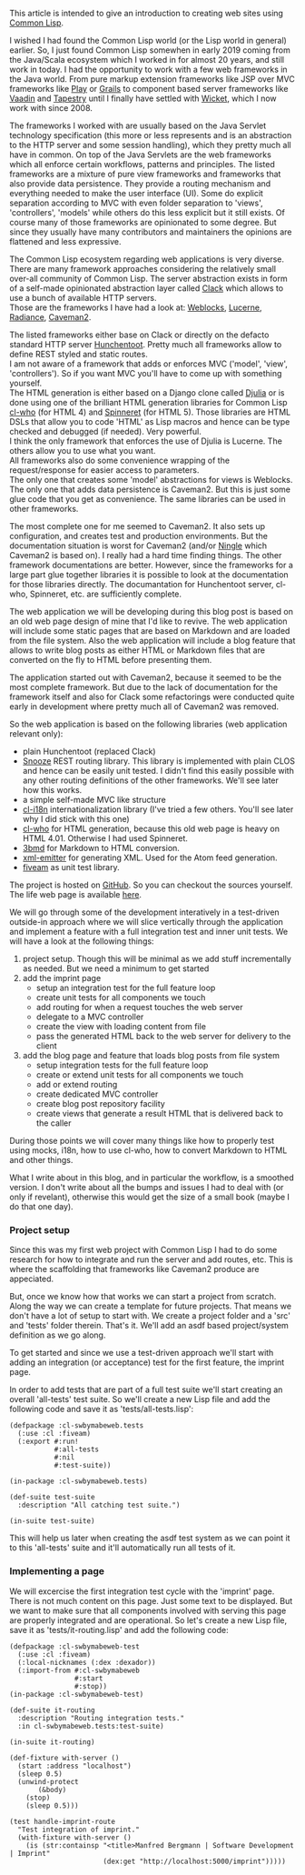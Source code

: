 This article is intended to give an introduction to creating web sites using <a href="https://common-lisp.net/" class="link">Common Lisp</a>.

I wished I had found the Common Lisp world (or the Lisp world in general) earlier. So, I just found Common Lisp somewhen in early 2019 coming from the Java/Scala ecosystem which I worked in for almost 20 years, and still work in today.
I had the opportunity to work with a few web frameworks in the Java world. From pure markup extension frameworks like JSP over MVC frameworks like <a href="https://www.playframework.com/" class="link">Play</a> or <a href="https://grails.org/" class="link">Grails</a> to component based server frameworks like <a href="https://vaadin.com/" class="link">Vaadin</a> and <a href="https://tapestry.apache.org/" class="link">Tapestry</a> until I finally have settled with <a href="https://wicket.apache.org/" class="link">Wicket</a>, which I now work with since 2008.

The frameworks I worked with are usually based on the Java Servlet technology specification (this more or less represents and is an abstraction to the HTTP server and some session handling), which they pretty much all have in common. On top of the Java Servlets are the web frameworks which all enforce certain workflows, patterns and principles. The listed frameworks are a mixture of pure view frameworks and frameworks that also provide data persistence. They provide a routing mechanism and everything needed to make the user interface (UI). Some do explicit separation according to MVC with even folder separation to 'views', 'controllers', 'models' while others do this less explicit but it still exists. Of course many of those frameworks are opinionated to some degree. But since they usually have many contributors and maintainers the opinions are flattened and less expressive.

The Common Lisp ecosystem regarding web applications is very diverse. There are many framework approaches considering the relatively small over-all community of Common Lisp. The server abstraction exists in form of a self-made opinionated abstraction layer called <a href="https://github.com/fukamachi/clack" class="link">Clack</a> which allows to use a bunch of available HTTP servers.  
Those are the frameworks I have had a look at: <a href="http://40ants.com/weblocks/" class="link">Weblocks</a>, <a href="http://borretti.me/lucerne/" class="link">Lucerne</a>, <a href="https://shirakumo.github.io/radiance/" class="link">Radiance</a>, <a href="http://8arrow.org/caveman/" class="link">Caveman2</a>.

The listed frameworks either base on Clack or directly on the defacto standard HTTP server <a href="https://edicl.github.io/hunchentoot/" class="link">Hunchentoot</a>. Pretty much all frameworks allow to define REST styled and static routes.  
I am not aware of a framework that adds or enforces MVC ('model', 'view', 'controllers'). So if you want MVC you'll have to come up with something yourself.  
The HTML generation is either based on a Django clone called <a href="https://github.com/mmontone/djula" class="link">Djulia</a> or is done using one of the brilliant HTML generation libraries for Common Lisp <a href="https://github.com/edicl/cl-who" class="link">cl-who</a> (for HTML 4) and <a href="https://github.com/ruricolist/spinneret" class="link">Spinneret</a> (for HTML 5). Those libraries are HTML DSLs that allow you to code 'HTML' as Lisp macros and hence can be type checked and debugged (if needed). Very powerful.  
I think the only framework that enforces the use of Djulia is Lucerne. The others allow you to use what you want.  
All frameworks also do some convenience wrapping of the request/response for easier access to parameters.  
The only one that creates some 'model' abstractions for views is Weblocks. The only one that adds data persistence is Caveman2. But this is just some glue code that you get as convenience. The same libraries can be used in other frameworks.

The most complete one for me seemed to Caveman2. It also sets up configuration, and creates test and production environments. But the documentation situation is worst for Caveman2 (and/or <a href="http://8arrow.org/ningle/" class="link">Ningle</a> which Caveman2 is based on). I really had a hard time finding things. The other framework documentations are better. However, since the frameworks for a large part glue together libraries it is possible to look at the documentation for those libraries directly. The documantation for Hunchentoot server, cl-who, Spinneret, etc. are sufficiently complete.

The web application we will be developing during this blog post is based on an old web page design of mine that I'd like to revive. The web application will include some static pages that are based on Markdown and are loaded from the file system. Also the web application will include a blog feature that allows to write blog posts as either HTML or Markdown files that are converted on the fly to HTML before presenting them.

The application started out with Caveman2, because it seemed to be the most complete framework. But due to the lack of documentation for the framework itself and also for Clack some refactorings were conducted quite early in development where pretty much all of Caveman2 was removed.

So the web application is based on the following libraries (web application relevant only):

- plain Hunchentoot (replaced Clack)
- <a href="https://github.com/joaotavora/snooze" class="link">Snooze</a> REST routing library. This library is implemented with plain CLOS and hence can be easily unit tested. I didn't find this easily possible with any other routing definitions of the other frameworks. We'll see later how this works.
- a simple self-made MVC like structure
- <a href="https://notabug.org/cage/cl-i18n" class="link">cl-i18n</a> internationalization library (I've tried a few others. You'll see later why I did stick with this one)
- <a href="https://github.com/edicl/cl-who" class="link">cl-who</a> for HTML generation, because this old web page is heavy on HTML 4.01. Otherwise I had used Spinneret.
- <a href="https://github.com/3b/3bmd" class="link">3bmd</a> for Markdown to HTML conversion.
- <a href="https://github.com/VitoVan/xml-emitter" class="link">xml-emitter</a> for generating XML. Used for the Atom feed generation.
- <a href="https://github.com/lispci/fiveam" class="link">fiveam</a> as unit test library.

The project is hosted on <a href="https://github.com/mdbergmann/cl-swbymabeweb" class="link">GitHub</a>. So you can checkout the sources yourself. The life web page is available <a href="http://retro-style.software-by-mabe.com/blog" class="link">here</a>.

We will go through some of the development interatively in a test-driven outside-in approach where we will slice vertically through the application and implement a feature with a full integration test and inner unit tests. We will have a look at the following things:

1. project setup. Though this will be minimal as we add stuff incrementally as needed. But we need a minimum to get started
2. add the imprint page
	- setup an integration test for the full feature loop
	- create unit tests for all components we touch
	- add routing for when a request touches the web server
	- delegate to a MVC controller
	- create the view with loading content from file
	- pass the generated HTML back to the web server for delivery to the client 
3. add the blog page and feature that loads blog posts from file system
	- setup integration tests for the full feature loop
	- create or extend unit tests for all components we touch
	- add or extend routing
	- create dedicated MVC controller
	- create blog post repository facility
	- create views that generate a result HTML that is delivered back to the caller

During those points we will cover many things like how to properly test using mocks, i18n, how to use cl-who, how to convert Markdown to HTML and other things.

What I write about in this blog, and in particular the workflow, is a smoothed version. I don't write about all the bumps and issues I had to deal with (or only if revelant), otherwise this would get the size of a small book (maybe I do that one day).

### Project setup

Since this was my first web project with Common Lisp I had to do some research for how to integrate and run the server and add routes, etc. This is where the scaffolding that frameworks like Caveman2 produce are appeciated.

But, once we know how that works we can start a project from scratch. Along the way we can create a template for future projects.
That means we don't have a lot of setup to start with. We create a project folder and a 'src' and 'tests' folder therein. That's it. We'll add an asdf based project/system definition as we go along.

To get started and since we use a test-driven approach we'll start with adding an integration (or acceptance) test for the first feature, the imprint page.

In order to add tests that are part of a full test suite we'll start creating an overall 'all-tests' test suite. So we'll create a new Lisp file and add the following code and save it as 'tests/all-tests.lisp':

```
(defpackage :cl-swbymabeweb.tests
  (:use :cl :fiveam)
  (:export #:run!
           #:all-tests
           #:nil
           #:test-suite))

(in-package :cl-swbymabeweb.tests)

(def-suite test-suite
  :description "All catching test suite.")

(in-suite test-suite)
```

This will help us later when creating the asdf test system as we can point it to this 'all-tests' suite and it'll automatically run all tests of it.

### Implementing a page

We will excercise the first integration test cycle with the 'imprint' page. There is not much content on this page. Just some text to be displayed. But we want to make sure that all components involved with serving this page are properly integrated and are operational. So let's create a new Lisp file, save it as 'tests/it-routing.lisp' and add the following code:

```
(defpackage :cl-swbymabeweb-test
  (:use :cl :fiveam)
  (:local-nicknames (:dex :dexador))
  (:import-from #:cl-swbymabeweb
                #:start
                #:stop))
(in-package :cl-swbymabeweb-test)

(def-suite it-routing
  :description "Routing integration tests."
  :in cl-swbymabeweb.tests:test-suite)

(in-suite it-routing)

(def-fixture with-server ()
  (start :address "localhost")
  (sleep 0.5)
  (unwind-protect 
       (&body)
    (stop)
    (sleep 0.5)))

(test handle-imprint-route
  "Test integration of imprint."
  (with-fixture with-server ()
    (is (str:containsp "<title>Manfred Bergmann | Software Development | Imprint"
                       (dex:get "http://localhost:5000/imprint")))))
```

